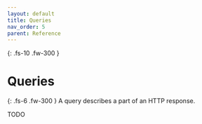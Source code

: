```yaml
---
layout: default
title: Queries
nav_order: 5
parent: Reference
---
```


{: .fs-10 .fw-300 }
# Queries

{: .fs-6 .fw-300 }
A query describes a part of an HTTP response.

TODO